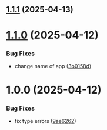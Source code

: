 ## [1.1.1](https://github.com/erbilnas/gallop-arena/compare/v1.1.0...v1.1.1) (2025-04-13)

# [1.1.0](https://github.com/erbilnas/gallop-arena/compare/v1.0.0...v1.1.0) (2025-04-12)


### Bug Fixes

* change name of app ([3b0158d](https://github.com/erbilnas/gallop-arena/commit/3b0158d3f5b83e5513400821dbfc5d2796ec9650))

# 1.0.0 (2025-04-12)

### Bug Fixes

- fix type errors ([9ae6262](https://github.com/erbilnas/gallop-arena/commit/9ae6262e7f3c5f032aed815494fd2ed4e007fe7d))
